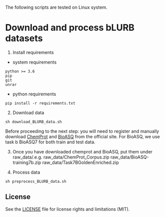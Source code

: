 The following scripts are tested on Linux system.

# Download and process bLURB datasets
1. Install requirements 
- system requirements
```
python >= 3.6
pip
git
unrar
```

- python requirements
```
pip install -r requirements.txt
```

2. Download data
```
sh download_BLURB_data.sh
```
Before proceeding to the next step:
you will need to register and manually download [ChemProt](https://biocreative.bioinformatics.udel.edu/news/corpora/) and [BioASQ](http://participants-area.bioasq.org/datasets/) from the official site. For BioASQ, we use task b BioASQ7 for both train and test data. 

3. Once you have downloaded chemprot and BioASQ, put them under raw_data/.e.g. 
raw_data/ChemProt_Corpus.zip
raw_data/BioASQ-training7b.zip
raw_data/Task7BGoldenEnriched.zip

4. Process data
```
sh preprocess_BLURB_data.sh
```

## License

See the [LICENSE](LICENSE.md) file for license rights and limitations (MIT).
